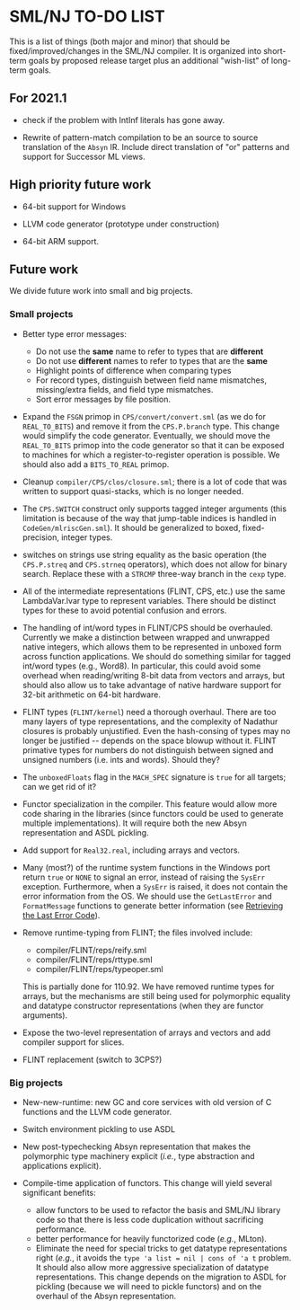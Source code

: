 # SML/NJ TO-DO LIST

This is a list of things (both major and minor) that should be fixed/improved/changes
in the SML/NJ compiler.  It is organized into short-term goals by proposed release
target plus an additional "wish-list" of long-term goals.

## For 2021.1

  * check if the problem with IntInf literals has gone away.

  * Rewrite of pattern-match compilation to be an source to source translation of the
    `Absyn` IR.  Include direct translation of "or" patterns and support for Successor
    ML views.

## High priority future work

  * 64-bit support for Windows

  * LLVM code generator (prototype under construction)

  * 64-bit ARM support.

## Future work

We divide future work into small and big projects.

### Small projects

  * Better type error messages:
    - Do not use the **same** name to refer to types that are **different**
    - Do not use **different** names to refer to types that are the **same**
    - Highlight points of difference when comparing types
    - For record types, distinguish between field name mismatches, missing/extra
      fields, and field type mismatches.
    - Sort error messages by file position.

  * Expand the `FSGN` primop in `CPS/convert/convert.sml` (as we do for `REAL_TO_BITS`)
    and remove it from the `CPS.P.branch` type.  This change would simplify the code
    generator.  Eventually, we should move the `REAL_TO_BITS` primop into the
    code generator so that it can be exposed to machines for which a register-to-register
    operation is possible.  We should also add a `BITS_TO_REAL` primop.

  * Cleanup `compiler/CPS/clos/closure.sml`; there is a lot of code that was
    written to support quasi-stacks, which is no longer needed.

  * The `CPS.SWITCH` construct only supports tagged integer arguments (this limitation
    is because of the way that jump-table indices is handled in `CodeGen/mlriscGen.sml`).
    It should be generalized to boxed, fixed-precision, integer types.

  * switches on strings use string equality as the basic operation (the `CPS.P.streq` and
    `CPS.strneq` operators), which does not allow for binary search.  Replace these with
    a `STRCMP` three-way branch in the `cexp` type.

  * All of the intermediate representations (FLINT, CPS, etc.) use the same LambdaVar.lvar
    type to represent variables.  There should be distinct types for these to avoid
    potential confusion and errors.

  * The handling of int/word types in FLINT/CPS should be overhauled.  Currently we
    make a distinction between wrapped and unwrapped native integers, which allows
    them to be represented in unboxed form across function applications.  We should
    do something similar for tagged int/word types (e.g., Word8).  In particular,
    this could avoid some overhead when reading/writing 8-bit data from vectors
    and arrays, but should also allow us to take advantage of native hardware
    support for 32-bit arithmetic on 64-bit hardware.

  * FLINT types (`FLINT/kernel`) need a thorough overhaul. There are too
    many layers of type representations, and the complexity of Nadathur
    closures is probably unjustified. Even the hash-consing of types may
    no longer be justified -- depends on the space blowup without
    it. FLINT primative types for numbers do not distinguish between
    signed and unsigned numbers (i.e. ints and words). Should they?

  * The `unboxedFloats` flag in the `MACH_SPEC` signature is `true` for all targets; can
    we get rid of it?

  * Functor specialization in the compiler.  This feature would allow more code
    sharing in the libraries (since functors could be used to generate multiple
    implementations).  It will require both the new Absyn representation and ASDL
    pickling.

  * Add support for `Real32.real`, including arrays and vectors.

  * Many (most?) of the runtime system functions in the Windows port return `true` or
    `NONE` to signal an error, instead of raising the `SysErr` exception.  Furthermore,
    when a `SysErr` is raised, it does not contain the error information from the OS.
    We should use the `GetLastError` and `FormatMessage` functions to generate better
    information (see [Retrieving the Last Error
    Code](https://docs.microsoft.com/en-us/windows/desktop/Debug/retrieving-the-last-error-code)).

  * Remove runtime-typing from FLINT; the files involved include:
    - compiler/FLINT/reps/reify.sml
    - compiler/FLINT/reps/rttype.sml
    - compiler/FLINT/reps/typeoper.sml

    This is partially done for 110.92.  We have removed runtime types for arrays, but the
    mechanisms are still being used for polymorphic equality and datatype constructor
    representations (when they are functor arguments).

  * Expose the two-level representation of arrays and vectors and add compiler support
    for slices.

  * FLINT replacement (switch to 3CPS?)

### Big projects

  * New-new-runtime: new GC and core services with old version of C functions
    and the LLVM code generator.

  * Switch environment pickling to use ASDL

  * New post-typechecking Absyn representation that makes the polymorphic type machinery
    explicit (*i.e.*, type abstraction and applications explicit).

  * Compile-time application of functors.  This change will yield several significant
    benefits:
    - allow functors to be used to refactor the basis and SML/NJ library code
      so that there is less code duplication without sacrificing performance.
    - better performance for heavily functorized code (*e.g.*, MLton).
    - Eliminate the need for special tricks to get datatype representations
      right (*e.g.*, it avoids the `type 'a list = nil | cons of 'a t` problem.
      It should also allow more aggressive specialization of datatype representations.
    This change depends on the migration to ASDL for pickling (because we will need
    to pickle functors) and on the overhaul of the Absyn representation.


